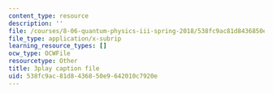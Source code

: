 ```yaml
---
content_type: resource
description: ''
file: /courses/8-06-quantum-physics-iii-spring-2018/538fc9ac81d8436850e9642010c7920e_9JhX_UNcQvE.srt
file_type: application/x-subrip
learning_resource_types: []
ocw_type: OCWFile
resourcetype: Other
title: 3play caption file
uid: 538fc9ac-81d8-4368-50e9-642010c7920e
---
```

